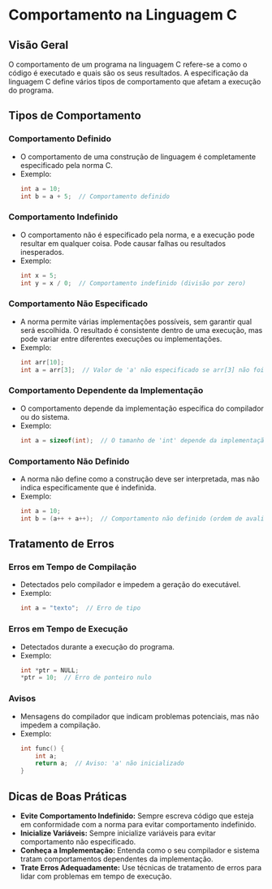 
# Comportamento na Linguagem C

## Visão Geral
O comportamento de um programa na linguagem C refere-se a como o código é executado e quais são os seus resultados. A especificação da linguagem C define vários tipos de comportamento que afetam a execução do programa.

## Tipos de Comportamento

### Comportamento Definido
- O comportamento de uma construção de linguagem é completamente especificado pela norma C.
- Exemplo:
  ```c
  int a = 10;
  int b = a + 5;  // Comportamento definido
  ```

### Comportamento Indefinido
- O comportamento não é especificado pela norma, e a execução pode resultar em qualquer coisa. Pode causar falhas ou resultados inesperados.
- Exemplo:
  ```c
  int x = 5;
  int y = x / 0;  // Comportamento indefinido (divisão por zero)
  ```

### Comportamento Não Especificado
- A norma permite várias implementações possíveis, sem garantir qual será escolhida. O resultado é consistente dentro de uma execução, mas pode variar entre diferentes execuções ou implementações.
- Exemplo:
  ```c
  int arr[10];
  int a = arr[3];  // Valor de 'a' não especificado se arr[3] não foi inicializado
  ```

### Comportamento Dependente da Implementação
- O comportamento depende da implementação específica do compilador ou do sistema.
- Exemplo:
  ```c
  int a = sizeof(int);  // O tamanho de 'int' depende da implementação
  ```

### Comportamento Não Definido
- A norma não define como a construção deve ser interpretada, mas não indica especificamente que é indefinida.
- Exemplo:
  ```c
  int a = 10;
  int b = (a++ + a++);  // Comportamento não definido (ordem de avaliação)
  ```

## Tratamento de Erros

### Erros em Tempo de Compilação
- Detectados pelo compilador e impedem a geração do executável.
- Exemplo:
  ```c
  int a = "texto";  // Erro de tipo
  ```

### Erros em Tempo de Execução
- Detectados durante a execução do programa.
- Exemplo:
  ```c
  int *ptr = NULL;
  *ptr = 10;  // Erro de ponteiro nulo
  ```

### Avisos
- Mensagens do compilador que indicam problemas potenciais, mas não impedem a compilação.
- Exemplo:
  ```c
  int func() {
      int a;
      return a;  // Aviso: 'a' não inicializado
  }
  ```

## Dicas de Boas Práticas
- **Evite Comportamento Indefinido:** Sempre escreva código que esteja em conformidade com a norma para evitar comportamento indefinido.
- **Inicialize Variáveis:** Sempre inicialize variáveis para evitar comportamento não especificado.
- **Conheça a Implementação:** Entenda como o seu compilador e sistema tratam comportamentos dependentes da implementação.
- **Trate Erros Adequadamente:** Use técnicas de tratamento de erros para lidar com problemas em tempo de execução.

